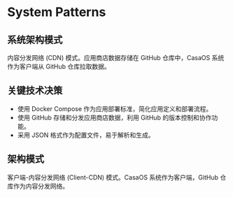 # System Patterns

## 系统架构模式

内容分发网络 (CDN) 模式。应用商店数据存储在 GitHub 仓库中，CasaOS 系统作为客户端从 GitHub 仓库拉取数据。

## 关键技术决策

*   使用 Docker Compose 作为应用部署标准，简化应用定义和部署流程。
*   使用 GitHub 存储和分发应用商店数据，利用 GitHub 的版本控制和协作功能。
*   采用 JSON 格式作为配置文件，易于解析和生成。

## 架构模式

客户端-内容分发网络 (Client-CDN) 模式。CasaOS 系统作为客户端，GitHub 仓库作为内容分发网络。